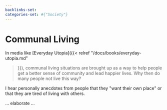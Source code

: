 ```yaml
---
backlinks-set: 
categories-set: #{"Society"}
---
```

# Communal Living

In media like [Everyday Utopia]({{< relref "/docs/books/everyday-utopia.md"
>}}), communal living situations are brought up as a way to help people get a
better sense of community and lead happier lives.
Why then do many people not live this way?

I hear personally anecdotes from people that they "want their own place" or that
they are tired of living with others.

... elaborate ...
